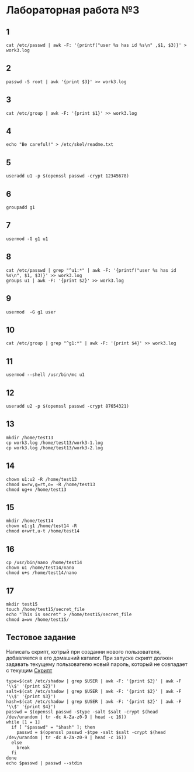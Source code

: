 # Лабораторная работа №3
## 1
```shell
cat /etc/passwd | awk -F: '{printf("user %s has id %s\n" ,$1, $3)}' > work3.log 
```
## 2
```shell
passwd -S root | awk '{print $3}' >> work3.log 
```
## 3
```shell
cat /etc/group | awk -F: '{print $1}' >> work3.log 
```
## 4
```shell
echo "Be careful!" > /etc/skel/readme.txt 
```
## 5
```shell
useradd u1 -p $(openssl passwd -crypt 12345678) 
```
## 6
```shell
groupadd g1 
```
## 7
```shell
usermod -G g1 u1 
```
## 8
```shell
cat /etc/passwd | grep "^u1:*" | awk -F: '{printf("user %s has id %s\n", $1, $3)}' >> work3.log
groups u1 | awk -F: '{print $2}' >> work3.log
```
## 9
```shell
usermod  -G g1 user 
```
## 10
```shell
cat /etc/group | grep "^g1:*" | awk -F: '{print $4}' >> work3.log 
```
## 11
```shell
usermod --shell /usr/bin/mc u1 
```
## 12
```shell
useradd u2 -p $(openssl passwd -crypt 87654321) 
```
## 13
```shell
mkdir /home/test13
cp work3.log /home/test13/work3-1.log
cp work3.log /home/test13/work3-2.log
```
## 14
```shell
chown u1:u2 -R /home/test13
chmod u=rw,g=rt,o= -R /home/test13
chmod ug+x /home/test13
```
## 15
```shell
mkdir /home/test14
chown u1:g1 /home/test14 -R
chmod o+wrt,u-t /home/test14
```
## 16
```shell
cp /usr/bin/nano /home/test14
chown u1 /home/test14/nano
chmod u+s /home/test14/nano
```
## 17
```shell
mkdir test15
touch /home/test15/secret_file
echo "This is secret" > /home/test15/secret_file
chmod a=wx /home/test15/
```
## Тестовое задание
Написать скрипт, котрый при созданни нового пользователя, добавляется в его домашний каталог.
При запуске скрипт должен задавать текущему пользователю новый пароль, который не совпадает с текущим
[Скрипт](./test.sh)
```shell
type=$(cat /etc/shadow | grep $USER | awk -F: '{print $2}' | awk -F '\\$' '{print $2}')
salt=$(cat /etc/shadow | grep $USER | awk -F: '{print $2}' | awk -F '\\$' '{print $3}')
hash=$(cat /etc/shadow | grep $USER | awk -F: '{print $2}' | awk -F '\\$' '{print $4}')
passwd = $(openssl passwd -$type -salt $salt -crypt $(head /dev/urandom | tr -dc A-Za-z0-9 | head -c 16))
while [1 = 1]
  if [ "$passwd" = "$hash" ]; then
    passwd = $(openssl passwd -$tpe -salt $salt -crypt $(head /dev/urandom | tr -dc A-Za-z0-9 | head -c 16))
  else
    break
  fi
done
echo $passwd | passwd --stdin
```
